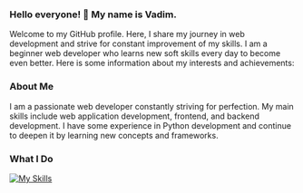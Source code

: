 ### **Hello everyone! 👋 My name is Vadim.**
Welcome to my GitHub profile. Here, I share my journey in web development and strive for constant improvement of my skills. I am a beginner web developer who learns new soft skills every day to become even better. Here is some information about my interests and achievements:


### **About Me**
I am a passionate web developer constantly striving for perfection. My main skills include web application development, frontend, and backend development. I have some experience in Python development and continue to deepen it by learning new concepts and frameworks.

### **What I Do**
[![My Skills](https://skillicons.dev/icons?i=js,html,css,figma,docker,git,mysql,postgres,py&theme=light)](https://skillicons.dev)




